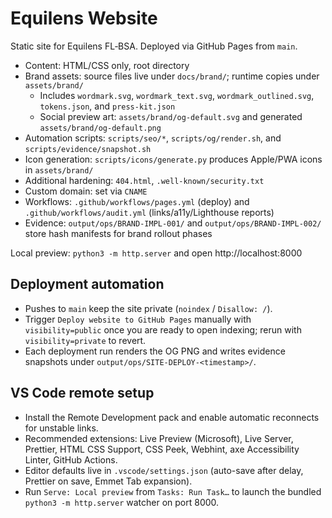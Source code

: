 # Equilens Website

Static site for Equilens FL‑BSA. Deployed via GitHub Pages from `main`.

- Content: HTML/CSS only, root directory
- Brand assets: source files live under `docs/brand/`; runtime copies under `assets/brand/`
  - Includes `wordmark.svg`, `wordmark_text.svg`, `wordmark_outlined.svg`, `tokens.json`, and `press-kit.json`
  - Social preview art: `assets/brand/og-default.svg` and generated `assets/brand/og-default.png`
- Automation scripts: `scripts/seo/*`, `scripts/og/render.sh`, and `scripts/evidence/snapshot.sh`
- Icon generation: `scripts/icons/generate.py` produces Apple/PWA icons in `assets/brand/`
- Additional hardening: `404.html`, `.well-known/security.txt`
- Custom domain: set via `CNAME`
- Workflows: `.github/workflows/pages.yml` (deploy) and `.github/workflows/audit.yml` (links/a11y/Lighthouse reports)
- Evidence: `output/ops/BRAND-IMPL-001/` and `output/ops/BRAND-IMPL-002/` store hash manifests for brand rollout phases

Local preview: `python3 -m http.server` and open http://localhost:8000

## Deployment automation

- Pushes to `main` keep the site private (`noindex` / `Disallow: /`).
- Trigger `Deploy website to GitHub Pages` manually with `visibility=public` once you are ready to open indexing; rerun with `visibility=private` to revert.
- Each deployment run renders the OG PNG and writes evidence snapshots under `output/ops/SITE-DEPLOY-<timestamp>/`.

## VS Code remote setup

- Install the Remote Development pack and enable automatic reconnects for unstable links.
- Recommended extensions: Live Preview (Microsoft), Live Server, Prettier, HTML CSS Support, CSS Peek, Webhint, axe Accessibility Linter, GitHub Actions.
- Editor defaults live in `.vscode/settings.json` (auto-save after delay, Prettier on save, Emmet Tab expansion).
- Run `Serve: Local preview` from `Tasks: Run Task…` to launch the bundled `python3 -m http.server` watcher on port 8000.
